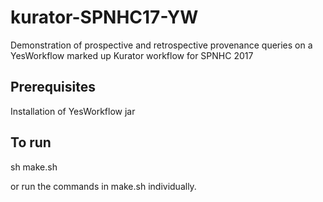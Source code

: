 # kurator-SPNHC17-YW

Demonstration of prospective and retrospective provenance queries on a YesWorkflow marked up Kurator workflow for SPNHC 2017

## Prerequisites

Installation of YesWorkflow jar

## To run

sh make.sh

or run the commands in make.sh individually.
